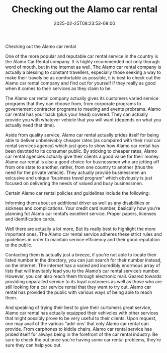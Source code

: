 ﻿---
title: "Checking out the Alamo car rental"
date: 2025-02-25T08:23:53-08:00
description: "Car-Rental Tips for Web Success"
featured_image: "/images/Car-Rental.jpg"
tags: ["Car Rental"]
---

Checking out the Alamo car rental

One of the more popular and reputable car rental service in the country is the Alamo Car Rental company. It is highly recommended not only thorugh word of mouth, but in the internet as well. The Alamo car rental company is actually a blessing to constant travellers, especially those seeking a way to make their travels be as comfortable as possible, it is best to check out the Alamo car rental company and find out for yourself if they really as good when it comes to their services as they claim to be. 

The Alamo car rental company actually gives its customers varied service programs that they can choose from, from corporate programs to governement contractor programs to meeting and events probrams. Alamo car rental has your back (plus your head) covered. They can actually provide you with whatever vehicle that you will want (depends on what you actually need that time). 

Aside from quality service, Alamo car rental actually prides itself for being able to deliver unbeleivably cheaper rates (as compared with their rival car rental services agency) which just goes to show how Alamo car rental has been devoted to its consumer public. By sticking to cheaper rates, Alamo car rental agencies actually give their clients a good value for their money.
Alamo car rental is also a good choice for businessmen who are jetting off from one state to another, rather, from one country to another (thus the need for the private vehicle). They actually provide businessmen an exlcusive and unique “business travel program” which obviously is just focused on delivering the needs of valued and busy businessmen.  

Certain Alamo car rental policies and guidelines include the following:

Informing them about an additional driver as well as any disabilities or sickness and complications.
Your credit card number, basically how you’re planning fot Alamo car rental’s excellent service. 
Proper papers, licenses and identification cards.

Well there are actually a lot more, But its really best to highlight the more important ones. The Alamo car rental service adheres these strict rules and guidelines in order to maintain service efficiency and their good reputation to the public.

Contacting them is actually just a breeze, if you’re not able to locate their listed number in the directory, you can just  search for their number instead, on the internet. The internet has a varied and incredibly enormous array of lists that will inevitably lead you to the Alamo’s car rental service’s number. However, you can also reach them through electronic mail. Geared towards providing unparalled service to its loyal customers as well as those who are still looking for a car service rental that they want to try out, Alamo car rental has provided the public with various ways of being able to reach them. 

And speaking of trying their best to give their curtomers great service, Alamo car rental has actually equipped their vehivcles with other services that might possibly prove to be very useful to their clients. Upon request, one may avail of the various “add-ons’ that only Alamo car rental can provide. From carphones to kiddie chairs. Alamo car rental service has prided itself for always being in the forefront of the car rental industry. Be sure to check the out once you’re having some car rental problems, they’re sure they can help you out.

